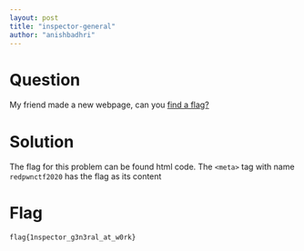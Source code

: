 ```yaml
---
layout: post
title: "inspector-general"
author: "anishbadhri"
---
```


# Question

My friend made a new webpage, can you [find a flag?](https://redpwn.net/)

# Solution

The flag for this problem can be found html code. The `<meta>` tag with name `redpwnctf2020` has the flag as its content

# Flag
```
flag{1nspector_g3n3ral_at_w0rk}
```